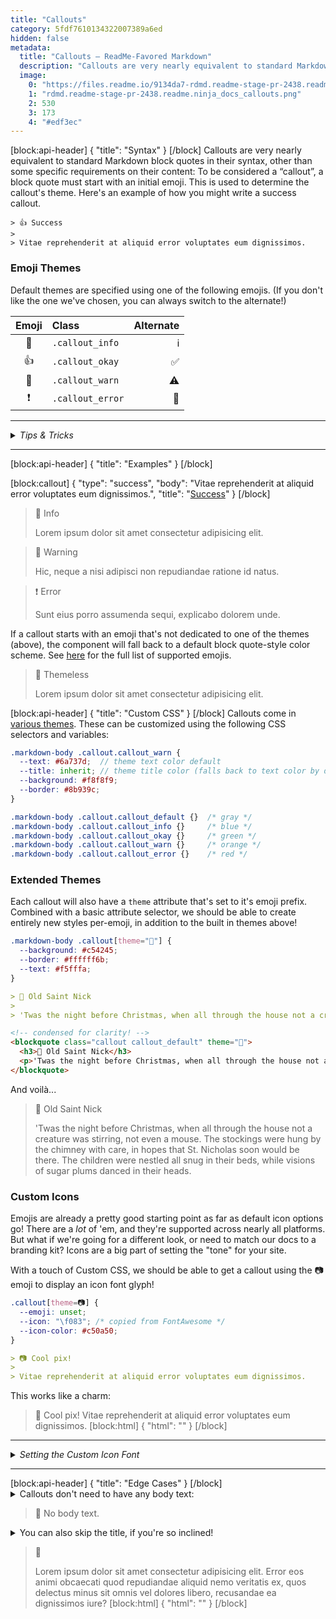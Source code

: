 ```yaml
---
title: "Callouts"
category: 5fdf7610134322007389a6ed
hidden: false
metadata: 
  title: "Callouts — ReadMe-Favored Markdown"
  description: "Callouts are very nearly equivalent to standard Markdown block quotes in their syntax, other than some specific requirements on their content: To be considered a “callout”, a block quote must start with an initial emoji, which is used to determine the callout's theme."
  image: 
    0: "https://files.readme.io/9134da7-rdmd.readme-stage-pr-2438.readme.ninja_docs_callouts.png"
    1: "rdmd.readme-stage-pr-2438.readme.ninja_docs_callouts.png"
    2: 530
    3: 173
    4: "#edf3ec"
---
```


[block:api-header]
{
  "title": "Syntax"
}
[/block]
Callouts are very nearly equivalent to standard Markdown block quotes in their syntax, other than some specific requirements on their content: To be considered a “callout”, a block quote must start with an initial emoji. This is used to determine the callout's theme. Here's an example of how you might write a success callout.

    > 👍 Success
    > 
    > Vitae reprehenderit at aliquid error voluptates eum dignissimos.

### Emoji Themes

Default themes are specified using one of the following emojis. (If you don't like the one we've chosen, you can always switch to the alternate!)

| Emoji | Class | Alternate |
|:-----:|:--------|-------------:|
| 📘 | `.callout_info` | ℹ️ |
| 👍 | `.callout_okay` | ✅ |
| 🚧 | `.callout_warn` | ⚠️ |
| ❗️ | `.callout_error` | 🛑 |

<hr>
<details><summary><em>Tips & Tricks </em></summary><br>

If you have a block quote that starts with an initial emoji which *should not* be rendered as a ReadMe callout, just bold the emoji. It's a bit of a hack for sure, but it's easy enough, and hey: it works! So this:

    > **👋** Lorem ipsum dolor sit amet consectetur adipisicing elit.

Renders to a plain ol' block quote:

> **👋** Lorem ipsum dolor sit amet consectetur adipisicing elit.

</details><hr>
[block:api-header]
{
  "title": "Examples"
}
[/block]

[block:callout]
{
  "type": "success",
  "body": "Vitae reprehenderit at aliquid error voluptates eum dignissimos.",
  "title": "[Success](#edge-cases)"
}
[/block]
> 📘 Info
> 
> Lorem ipsum dolor sit amet consectetur adipisicing elit.

> 🚧 Warning
> 
> Hic,  neque a nisi adipisci non repudiandae ratione id natus.

> ❗️ Error
>
> Sunt eius porro assumenda sequi, explicabo dolorem unde.

If a callout starts with an emoji that's not dedicated to one of the themes (above), the component will fall back to a default block quote-style color scheme. See [here](https://unicode.org/Public/emoji/14.0/emoji-test.txt) for the full list of supported emojis.

> 🥇 Themeless
>
> Lorem ipsum dolor sit amet consectetur adipisicing elit.

[block:api-header]
{
  "title": "Custom CSS"
}
[/block]
Callouts come in [various themes](#section--examples-). These can be customized using the following CSS selectors and variables:


```scss CSS Variables
.markdown-body .callout.callout_warn {
  --text: #6a737d;  // theme text color default
  --title: inherit; // theme title color (falls back to text color by default)
  --background: #f8f8f9;
  --border: #8b939c;
}
```
```scss Theme Selectors
.markdown-body .callout.callout_default {}  /* gray */
.markdown-body .callout.callout_info {}     /* blue */
.markdown-body .callout.callout_okay {}     /* green */
.markdown-body .callout.callout_warn {}     /* orange */
.markdown-body .callout.callout_error {}    /* red */
```

### Extended Themes

Each callout will also have a `theme` attribute that's set to it's emoji prefix. Combined with a basic attribute selector, we should be able to create entirely new styles per-emoji, in addition to the built in themes above!

```css Custom CSS
.markdown-body .callout[theme="🎅"] {
  --background: #c54245;
  --border: #ffffff6b;
  --text: #f5fffa;
}
```
```markdown Markdown Syntax
> 🎅 Old Saint Nick
>
> 'Twas the night before Christmas, when all through the house not a creature was stirring, not even a mouse. The stockings were hung by the chimney with care, in hopes that St. Nicholas soon would be there. The children were nestled all snug in their beds, while visions of sugar plums danced in their heads.
```
```html Generated HTML
<!-- condensed for clarity! -->
<blockquote class="callout callout_default" theme="🎅">
  <h3>🎅 Old Saint Nick</h3>
  <p>'Twas the night before Christmas, when all through the house not a creature was stirring, not even a mouse. The stockings were hung by the chimney with care, in hopes that St. Nicholas soon would be there. The children were nestled all snug in their beds, while visions of sugar plums danced in their heads.</p>
</blockquote>
```

And voilà...

> 🎅 Old Saint Nick
>
> 'Twas the night before Christmas, when all through the house not a creature was stirring, not even a mouse. The stockings were hung by the chimney with care, in hopes that St. Nicholas soon would be there. The children were nestled all snug in their beds, while visions of sugar plums danced in their heads.

### Custom Icons

Emojis are already a pretty good starting point as far as default icon options go! There are a *lot* of 'em, and they're supported across nearly all platforms. But what if we're going for a different look, or need to match our docs to a branding kit? Icons are a big part of setting the "tone" for your site.

With a touch of Custom CSS, we should be able to get a callout using the 📷 emoji to display an icon font glyph!

```css Custom CSS
.callout[theme=📷] {
  --emoji: unset;
  --icon: "\f083"; /* copied from FontAwesome */
  --icon-color: #c50a50;
}
```
``` Markdown Syntax
> 📷 Cool pix!
>
> Vitae reprehenderit at aliquid error voluptates eum dignissimos.
```

This works like a charm:

<div id="my-theme">

> 📸 Cool pix!
> Vitae reprehenderit at aliquid error voluptates eum dignissimos.
[block:html]
{
  "html": "<style>\n  #my-theme .callout[theme=📸] {\n    --emoji: unset;\n    --icon: \"\";\n  }\n  #my-theme .callout[theme=📷],\n  #my-theme .callout[theme=📸] {\n    --icon-color: #c50a50;\n    --border: var(--icon-color);\n    --title: var(--icon-color);\n  }\n  summary {\n    outline: none;\n    user-select: none;\n  }\n</style>"
}
[/block]
</div>

<hr><details><summary><em>Setting the Custom Icon Font</em></summary><br>

The custom icon font defaults to `FontAwesome`, but you can use any font family available on the page by setting the `--icon-font` variable!

```css
.callout[theme=📷] {
  --icon-font-family: FontAwesome; /* copied from https://fontawesome.com/v4.7.0/icon/camera-retro */
}
```

</details><hr>
[block:api-header]
{
  "title": "Edge Cases"
}
[/block]
<details><summary>Callouts don't need to have any body text:</summary><br>

```
> 🥇  No body text.
```

</details>

> 🥇  No body text.

<details><summary>You can also skip the title, if you're so inclined!</summary><br>

```
> 🥈  
> 
> Lorem ipsum dolor sit amet consectetur adipisicing elit. Error eos animi obcaecati quod repudiandae aliquid nemo veritatis ex, quos delectus minus sit omnis vel dolores libero, recusandae ea dignissimos iure?
```

</details>

> 🥈  
> 
> Lorem ipsum dolor sit amet consectetur adipisicing elit. Error eos animi obcaecati quod repudiandae aliquid nemo veritatis ex, quos delectus minus sit omnis vel dolores libero, recusandae ea dignissimos iure?
[block:html]
{
  "html": "<style>\n.markdown-body .callout[theme=\"🎅\"] {\n  --background: #c50a4f;\n  --border: #ffffff6b;\n  --text: #f5fffa;\n}\n</style>"
}
[/block]
